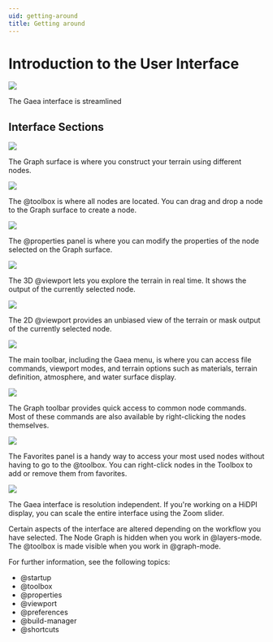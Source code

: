 ```yaml
---
uid: getting-around
title: Getting around
---
```


# Introduction to the User Interface

![](/images/ui/Graph-Full.png)

The Gaea interface is streamlined

## Interface Sections
![](/images/ui/Graph-Graph.jpg)

The Graph surface is where you construct your terrain using different nodes.

![](/images/ui/Graph-Toolbox.jpg)

The @toolbox is where all nodes are located. You can drag and drop a node to the Graph surface to create a node.

![](/images/ui/Graph-Properties.jpg)

The @properties panel is where you can modify the properties of the node selected on the Graph surface.

![](/images/ui/Graph-Viewport3D.jpg)

The 3D @viewport lets you explore the terrain in real time. It shows the output of the currently selected node.

![](/images/ui/Graph-Viewport2D.jpg)

The 2D @viewport provides an unbiased view of the terrain or mask output of the currently selected node.

![](/images/ui/Graph-Toolbar.jpg)

The main toolbar, including the Gaea menu, is where you can access file commands, viewport modes, and terrain options such as materials, terrain definition, atmosphere, and water surface display.

![](/images/ui/Graph-GraphToolbar.jpg)

The Graph toolbar provides quick access to common node commands. Most of these commands are also available by right-clicking the nodes themselves.

![](/images/ui/Graph-Favorites.jpg)

The Favorites panel is a handy way to access your most used nodes without having to go to the @toolbox. You can right-click nodes in the Toolbox to add or remove them from favorites.

![](/images/ui/Graph-Zoom.png)

The Gaea interface is resolution independent. If you're working on a HiDPI display, you can scale the entire interface using the Zoom slider.

Certain aspects of the interface are altered depending on the workflow you have selected. The Node Graph is hidden when you work in @layers-mode. The @toolbox is made visible when you work in @graph-mode.

For further information, see the following topics:
- @startup
- @toolbox
- @properties
- @viewport
- @preferences
- @build-manager
- @shortcuts